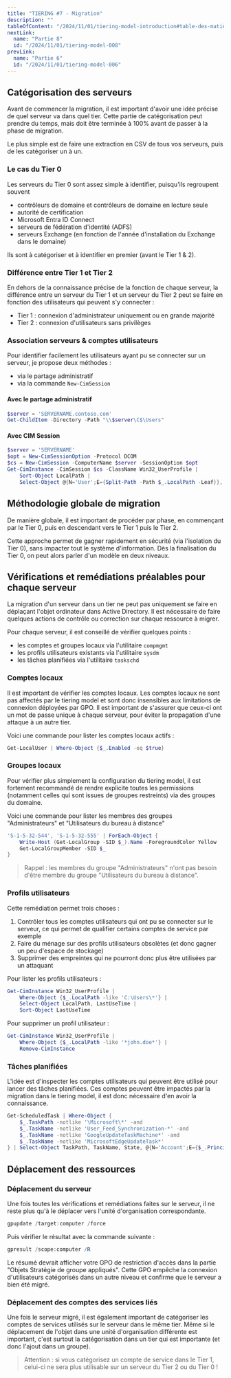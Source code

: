 ```yaml
---
title: "TIERING #7 - Migration"
description: ""
tableOfContent: "/2024/11/01/tiering-model-introduction#table-des-matières"
nextLink:
  name: "Partie 8"
  id: "/2024/11/01/tiering-model-008"
prevLink:
  name: "Partie 6"
  id: "/2024/11/01/tiering-model-006"
---
```


## Catégorisation des serveurs

Avant de commencer la migration, il est important d'avoir une idée précise de quel serveur va dans quel tier. Cette partie de catégorisation peut prendre du temps, mais doit être terminée à 100% avant de passer à la phase de migration.

Le plus simple est de faire une extraction en CSV de tous vos serveurs, puis de les catégoriser un à un.

### Le cas du Tier 0

Les serveurs du Tier 0 sont assez simple à identifier, puisqu'ils regroupent souvent

- contrôleurs de domaine et contrôleurs de domaine en lecture seule
- autorité de certification
- Microsoft Entra ID Connect
- serveurs de fédération d'identité (ADFS)
- serveurs Exchange (en fonction de l'année d'installation du Exchange dans le domaine)

Ils sont à catégoriser et à identifier en premier (avant le Tier 1 & 2).

### Différence entre Tier 1 et Tier 2

En dehors de la connaissance précise de la fonction de chaque serveur, la différence entre un serveur du Tier 1 et un serveur du Tier 2 peut se faire en fonction des utilisateurs qui peuvent s'y connecter :

- Tier 1 : connexion d'administrateur uniquement ou en grande majorité
- Tier 2 : connexion d'utilisateurs sans privilèges

### Association serveurs & comptes utilisateurs

Pour identifier facilement les utilisateurs ayant pu se connecter sur un serveur, je propose deux méthodes :

- via le partage administratif
- via la commande `New-CimSession`

#### Avec le partage administratif

```powershell
$server = 'SERVERNAME.contoso.com'
Get-ChildItem -Directory -Path "\\$server\C$\Users"
```

#### Avec CIM Session

```powershell
$server = 'SERVERNAME'
$opt = New-CimSessionOption -Protocol DCOM
$cs = New-CimSession -ComputerName $server -SessionOption $opt
Get-CimInstance -CimSession $cs -ClassName Win32_UserProfile |
    Sort-Object LocalPath |
    Select-Object @{N='User';E={Split-Path -Path $_.LocalPath -Leaf}}, LastUseTime
```

## Méthodologie globale de migration

De manière globale, il est important de procéder par phase, en commençant par le Tier 0, puis en descendant vers le Tier 1 puis le Tier 2.

Cette approche permet de gagner rapidement en sécurité (via l'isolation du Tier 0), sans impacter tout le système d'information. Dès la finalisation du Tier 0, on peut alors parler d'un modèle en deux niveaux.

## Vérifications et remédiations préalables pour chaque serveur

La migration d'un serveur dans un tier ne peut pas uniquement se faire en déplaçant l'objet ordinateur dans Active Directory. Il est nécessaire de faire quelques actions de contrôle ou correction sur chaque ressource à migrer.

Pour chaque serveur, il est conseillé de vérifier quelques points :

- les comptes et groupes locaux via l'utilitaire `compmgmt`
- les profils utilisateurs existants via l'utilitaire `sysdm`
- les tâches planifiées via l'utilitaire `taskschd`

### Comptes locaux

Il est important de vérifier les comptes locaux. Les comptes locaux ne sont pas affectés par le tiering model et sont donc insensibles aux limitations de connexion déployées par GPO. Il est important de s'assurer que ceux-ci ont un mot de passe unique à chaque serveur, pour éviter la propagation d'une attaque à un autre tier.

Voici une commande pour lister les comptes locaux actifs :

```powershell
Get-LocalUser | Where-Object {$_.Enabled -eq $true}
```

### Groupes locaux

Pour vérifier plus simplement la configuration du tiering model, il est fortement recommandé de rendre explicite toutes les permissions (notamment celles qui sont issues de groupes restreints) via des groupes du domaine.

Voici une commande pour lister les membres des groupes "Administrateurs" et "Utilisateurs du bureau à distance"

```powershell
'S-1-5-32-544', 'S-1-5-32-555' | ForEach-Object {
    Write-Host (Get-LocalGroup -SID $_).Name -ForegroundColor Yellow
    Get-LocalGroupMember -SID $_
}
```

> Rappel : les membres du groupe "Administrateurs" n'ont pas besoin d'être membre du groupe "Utilisateurs du bureau à distance".

### Profils utilisateurs

Cette remédiation permet trois choses :

1. Contrôler tous les comptes utilisateurs qui ont pu se connecter sur le serveur, ce qui permet de qualifier certains comptes de service par exemple
2. Faire du ménage sur des profils utilisateurs obsolètes (et donc gagner un peu d'espace de stockage)
3. Supprimer des empreintes qui ne pourront donc plus être utilisées par un attaquant

Pour lister les profils utilisateurs :

```powershell
Get-CimInstance Win32_UserProfile |
    Where-Object {$_.LocalPath -like 'C:\Users\*'} |
    Select-Object LocalPath, LastUseTime |
    Sort-Object LastUseTime
```

Pour supprimer un profil utilisateur :

```powershell
Get-CimInstance Win32_UserProfile |
    Where-Object {$_.LocalPath -like '*john.doe*'} |
    Remove-CimInstance
```

### Tâches planifiées

L'idée est d'inspecter les comptes utilisateurs qui peuvent être utilisé pour lancer des tâches planifiées. Ces comptes peuvent être impactés par la migration dans le tiering model, il est donc nécessaire d'en avoir la connaissance.

```powershell
Get-ScheduledTask | Where-Object {
    $_.TaskPath -notlike '\Microsoft\*' -and
    $_.TaskName -notlike 'User_Feed_Synchronization-*' -and
    $_.TaskName -notlike 'GoogleUpdateTaskMachine*' -and
    $_.TaskName -notlike 'MicrosoftEdgeUpdateTask*'
} | Select-Object TaskPath, TaskName, State, @{N='Account';E={$_.Principal.UserID}}
```

## Déplacement des ressources

### Déplacement du serveur

Une fois toutes les vérifications et remédiations faites sur le serveur, il ne reste plus qu'à le déplacer vers l'unité d'organisation correspondante.

```powershell
gpupdate /target:computer /force
```

Puis vérifier le résultat avec la commande suivante :

```powershell
gpresult /scope:computer /R
```

Le résumé devrait afficher votre GPO de restriction d'accès dans la partie "Objets Stratégie de groupe appliqués". Cette GPO empêche la connexion d'utilisateurs catégorisés dans un autre niveau et confirme que le serveur a bien été migré.

### Déplacement des comptes des services liés

Une fois le serveur migré, il est également important de catégoriser les comptes de services utilisés sur le serveur dans le même tier. Même si le déplacement de l'objet dans une unité d'organisation différente est important, c'est surtout la catégorisation dans un tier qui est importante (et donc l'ajout dans un groupe).

> Attention : si vous catégorisez un compte de service dans le Tier 1, celui-ci ne sera plus utilisable sur un serveur du Tier 2 ou du Tier 0 !
